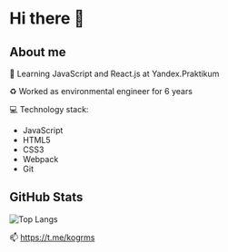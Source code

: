 # Hi there 👋 
## About me
:seedling: Learning JavaScript and React.js at Yandex.Praktikum

:recycle: Worked as environmental engineer for 6 years

:computer: Technology stack:
* JavaScript
* HTML5
* CSS3
* Webpack
* Git

## GitHub Stats
![Top Langs](https://github-readme-stats.vercel.app/api/top-langs/?username=kogrms)

:mailbox: https://t.me/kogrms
